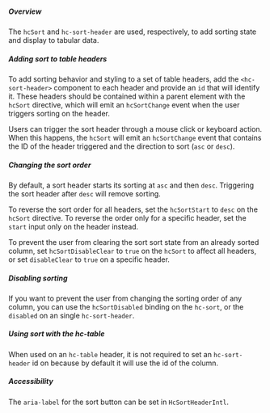 ##### Overview

The `hcSort` and `hc-sort-header` are used, respectively, to add sorting state and display
to tabular data.

##### Adding sort to table headers

To add sorting behavior and styling to a set of table headers, add the `<hc-sort-header>` component
to each header and provide an `id` that will identify it. These headers should be contained within a
parent element with the `hcSort` directive, which will emit an `hcSortChange` event when the user
triggers sorting on the header.

Users can trigger the sort header through a mouse click or keyboard action. When this happens, the
`hcSort` will emit an `hcSortChange` event that contains the ID of the header triggered and the
direction to sort (`asc` or `desc`).

##### Changing the sort order

By default, a sort header starts its sorting at `asc` and then `desc`. Triggering the sort header
after `desc` will remove sorting.

To reverse the sort order for all headers, set the `hcSortStart` to `desc` on the `hcSort`
directive. To reverse the order only for a specific header, set the `start` input only on the header
instead.

To prevent the user from clearing the sort sort state from an already sorted column, set
`hcSortDisableClear` to `true` on the `hcSort` to affect all headers, or set `disableClear` to
`true` on a specific header.

##### Disabling sorting

If you want to prevent the user from changing the sorting order of any column, you can use the
`hcSortDisabled` binding on the `hc-sort`, or the `disabled` on an single `hc-sort-header`.

##### Using sort with the hc-table

When used on an `hc-table` header, it is not required to set an `hc-sort-header` id on because
by default it will use the id of the column.

##### Accessibility

The `aria-label` for the sort button can be set in `HcSortHeaderIntl`.
